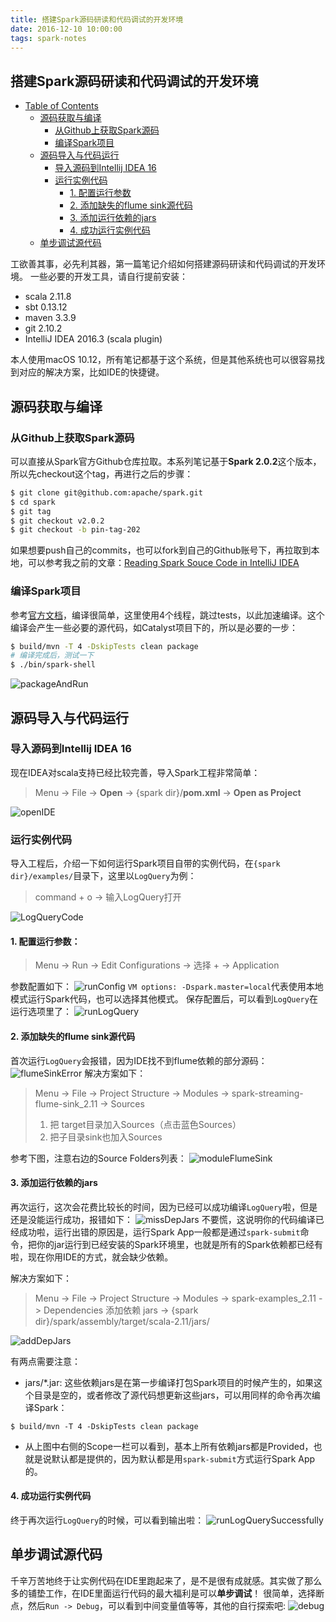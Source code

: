 ```yaml
---
title: 搭建Spark源码研读和代码调试的开发环境
date: 2016-12-10 10:00:00
tags: spark-notes
---
```


搭建Spark源码研读和代码调试的开发环境
-------

* [Table of Contents](#table-of-contents)
  * [源码获取与编译](#源码获取与编译)
     * [从Github上获取Spark源码](#从github上获取spark源码)
     * [编译Spark项目](#编译spark项目)
  * [源码导入与代码运行](#源码导入与代码运行)
     * [导入源码到Intellij IDEA 16](#导入源码到intellij-idea-16)
     * [运行实例代码](#运行实例代码)
        * [1. 配置运行参数](#1-配置运行参数)
        * [2. 添加缺失的flume sink源代码](#2-添加缺失的flume-sink源代码)
        * [3. 添加运行依赖的jars](#3-添加运行依赖的jars)
        * [4. 成功运行实例代码](#4-成功运行实例代码)
  * [单步调试源代码](#单步调试源代码)

工欲善其事，必先利其器，第一篇笔记介绍如何搭建源码研读和代码调试的开发环境。
一些必要的开发工具，请自行提前安装：

* scala 2.11.8
* sbt 0.13.12
* maven 3.3.9
* git 2.10.2
* IntelliJ IDEA 2016.3 (scala plugin) 

本人使用macOS 10.12，所有笔记都基于这个系统，但是其他系统也可以很容易找到对应的解决方案，比如IDE的快捷键。

## 源码获取与编译

### 从Github上获取Spark源码
可以直接从Spark官方Github仓库拉取。本系列笔记基于**Spark 2.0.2**这个版本，所以先checkout这个tag，再进行之后的步骤：

```bash
$ git clone git@github.com:apache/spark.git
$ cd spark
$ git tag
$ git checkout v2.0.2 
$ git checkout -b pin-tag-202
```

如果想要push自己的commits，也可以fork到自己的Github账号下，再拉取到本地，可以参考我之前的文章：[Reading Spark Souce Code in IntelliJ IDEA](https://linbojin.github.io/2016/01/09/Reading-Spark-Souce-Code-in-IntelliJ-IDEA/)

### 编译Spark项目
参考[官方文档](https://github.com/apache/spark#building-spark)，编译很简单，这里使用4个线程，跳过tests，以此加速编译。这个编译会产生一些必要的源代码，如Catalyst项目下的，所以是必要的一步：

```bash
$ build/mvn -T 4 -DskipTests clean package
# 编译完成后，测试一下
$ ./bin/spark-shell
```
![packageAndRun](media/01-packageAndRun.jpg)

## 源码导入与代码运行
### 导入源码到Intellij IDEA 16
现在IDEA对scala支持已经比较完善，导入Spark工程非常简单：
> Menu -> File -> **Open** -> {spark dir}/**pom.xml** -> **Open as Project**

![openIDE](media/01-openIDE.jpg)
### 运行实例代码
导入工程后，介绍一下如何运行Spark项目自带的实例代码，在`{spark dir}/examples/`目录下，这里以`LogQuery`为例：
> command + o -> 输入LogQuery打开

![LogQueryCode](media/01-LogQueryCode.jpg)

#### 1. 配置运行参数：

> Menu -> Run -> Edit Configurations -> 选择 + -> Application

参数配置如下：
![runConfig](media/01-runConfig.jpg)
`VM options: -Dspark.master=local`代表使用本地模式运行Spark代码，也可以选择其他模式。
保存配置后，可以看到`LogQuery`在运行选项里了：
![runLogQuery](media/01-runLogQuery.jpg)

#### 2. 添加缺失的flume sink源代码
首次运行`LogQuery`会报错，因为IDE找不到flume依赖的部分源码：
![flumeSinkError](media/01-flumeSinkError.jpg)
解决方案如下：
> Menu -> File -> Project Structure -> Modules -> spark-streaming-flume-sink_2.11 -> Sources
> 1. 把 target目录加入Sources（点击蓝色Sources）
> 2. 把子目录sink也加入Sources

参考下图，注意右边的Source Folders列表：
![moduleFlumeSink](media/01-moduleFlumeSink.jpg)
#### 3. 添加运行依赖的jars
再次运行，这次会花费比较长的时间，因为已经可以成功编译`LogQuery`啦，但是还是没能运行成功，报错如下：
![missDepJars](media/01-missDepJars.jpg)
不要慌，这说明你的代码编译已经成功啦，运行出错的原因是，运行Spark App一般都是通过`spark-submit`命令，把你的jar运行到已经安装的Spark环境里，也就是所有的Spark依赖都已经有啦，现在你用IDE的方式，就会缺少依赖。

解决方案如下：
> Menu -> File -> Project Structure -> Modules -> spark-examples_2.11 -> Dependencies
> 添加依赖 jars -> {spark dir}/spark/assembly/target/scala-2.11/jars/

![addDepJars](media/01-addDepJars.jpg)

有两点需要注意：

* jars/*.jar: 这些依赖jars是在第一步编译打包Spark项目的时候产生的，如果这个目录是空的，或者修改了源代码想更新这些jars，可以用同样的命令再次编译Spark：

 ```
 $ build/mvn -T 4 -DskipTests clean package
 ```
 
* 从上图中右侧的Scope一栏可以看到，基本上所有依赖jars都是Provided，也就是说默认都是提供的，因为默认都是用`spark-submit`方式运行Spark App的。

#### 4. 成功运行实例代码
终于再次运行`LogQuery`的时候，可以看到输出啦：
![runLogQuerySuccessfully](media/01-runLogQuerySuccessfully.jpg)
## 单步调试源代码
千辛万苦地终于让实例代码在IDE里跑起来了，是不是很有成就感。其实做了那么多的铺垫工作，在IDE里面运行代码的最大福利是可以**单步调试**！
很简单，选择断点，然后`Run -> Debug`，可以看到中间变量值等等，其他的自行探索吧:
![debug](media/01-debug.jpg)


